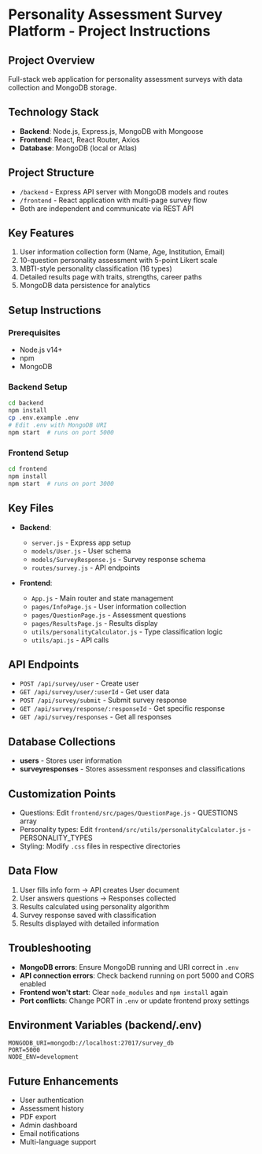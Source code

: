 # Personality Assessment Survey Platform - Project Instructions

## Project Overview
Full-stack web application for personality assessment surveys with data collection and MongoDB storage.

## Technology Stack
- **Backend**: Node.js, Express.js, MongoDB with Mongoose
- **Frontend**: React, React Router, Axios
- **Database**: MongoDB (local or Atlas)

## Project Structure
- `/backend` - Express API server with MongoDB models and routes
- `/frontend` - React application with multi-page survey flow
- Both are independent and communicate via REST API

## Key Features
1. User information collection form (Name, Age, Institution, Email)
2. 10-question personality assessment with 5-point Likert scale
3. MBTI-style personality classification (16 types)
4. Detailed results page with traits, strengths, career paths
5. MongoDB data persistence for analytics

## Setup Instructions

### Prerequisites
- Node.js v14+
- npm
- MongoDB

### Backend Setup
```bash
cd backend
npm install
cp .env.example .env
# Edit .env with MongoDB URI
npm start  # runs on port 5000
```

### Frontend Setup
```bash
cd frontend
npm install
npm start  # runs on port 3000
```

## Key Files
- **Backend**:
  - `server.js` - Express app setup
  - `models/User.js` - User schema
  - `models/SurveyResponse.js` - Survey response schema
  - `routes/survey.js` - API endpoints

- **Frontend**:
  - `App.js` - Main router and state management
  - `pages/InfoPage.js` - User information collection
  - `pages/QuestionPage.js` - Assessment questions
  - `pages/ResultsPage.js` - Results display
  - `utils/personalityCalculator.js` - Type classification logic
  - `utils/api.js` - API calls

## API Endpoints
- `POST /api/survey/user` - Create user
- `GET /api/survey/user/:userId` - Get user data
- `POST /api/survey/submit` - Submit survey response
- `GET /api/survey/response/:responseId` - Get specific response
- `GET /api/survey/responses` - Get all responses

## Database Collections
- **users** - Stores user information
- **surveyresponses** - Stores assessment responses and classifications

## Customization Points
- Questions: Edit `frontend/src/pages/QuestionPage.js` - QUESTIONS array
- Personality types: Edit `frontend/src/utils/personalityCalculator.js` - PERSONALITY_TYPES
- Styling: Modify `.css` files in respective directories

## Data Flow
1. User fills info form → API creates User document
2. User answers questions → Responses collected
3. Results calculated using personality algorithm
4. Survey response saved with classification
5. Results displayed with detailed information

## Troubleshooting
- **MongoDB errors**: Ensure MongoDB running and URI correct in `.env`
- **API connection errors**: Check backend running on port 5000 and CORS enabled
- **Frontend won't start**: Clear `node_modules` and `npm install` again
- **Port conflicts**: Change PORT in `.env` or update frontend proxy settings

## Environment Variables (backend/.env)
```
MONGODB_URI=mongodb://localhost:27017/survey_db
PORT=5000
NODE_ENV=development
```

## Future Enhancements
- User authentication
- Assessment history
- PDF export
- Admin dashboard
- Email notifications
- Multi-language support
